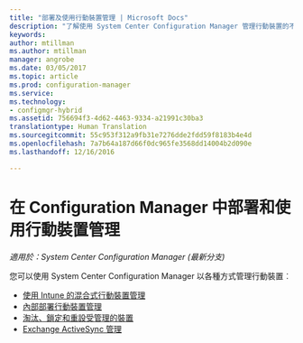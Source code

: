 ```yaml
---
title: "部署及使用行動裝置管理 | Microsoft Docs"
description: "了解使用 System Center Configuration Manager 管理行動裝置的不同方式。"
keywords: 
author: mtillman
ms.author: mtillman
manager: angrobe
ms.date: 03/05/2017
ms.topic: article
ms.prod: configuration-manager
ms.service: 
ms.technology:
- configmgr-hybrid
ms.assetid: 756694f3-4d62-4463-9334-a21991c30ba3
translationtype: Human Translation
ms.sourcegitcommit: 55c953f312a9fb31e7276dde2fdd59f8183b4e4d
ms.openlocfilehash: 7a7b64a187d66f0dc965fe3568dd14004b2d090e
ms.lasthandoff: 12/16/2016

---
```


# <a name="deploy-and-use-mobile-device-management-in-configuration-manager"></a>在 Configuration Manager 中部署和使用行動裝置管理

*適用於：System Center Configuration Manager (最新分支)*


您可以使用 System Center Configuration Manager 以各種方式管理行動裝置︰
- [使用 Intune 的混合式行動裝置管理](setup-hybrid-mdm.md)
- [內部部署行動裝置管理](enroll-devices-on-premises-mdm.md)
- [淘汰、鎖定和重設受管理的裝置](wipe-lock-reset-devices.md)
- [Exchange ActiveSync 管理](manage-mobile-devices-with-exchange-activesync.md)

